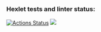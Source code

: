 ### Hexlet tests and linter status:
[![Actions Status](https://github.com/dasargath/java-project-61/workflows/hexlet-check/badge.svg)](https://github.com/dasargath/java-project-61/actions)
<a href="https://codeclimate.com/github/dasargath/java-project-61/maintainability"><img src="https://api.codeclimate.com/v1/badges/5bc74bc77e3b119fdd51/maintainability" /></a>
